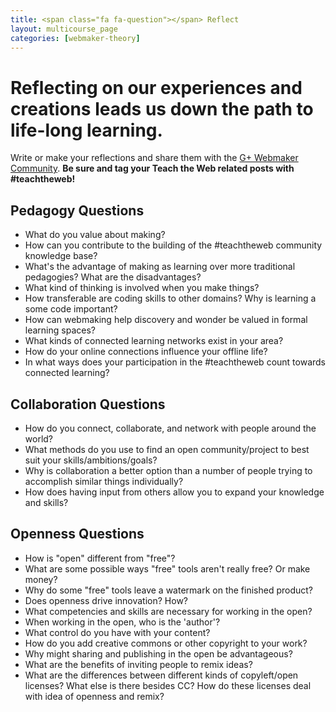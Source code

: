 ```yaml
---
title: <span class="fa fa-question"></span> Reflect
layout: multicourse_page
categories: [webmaker-theory]
---
```


# Reflecting on our experiences and creations leads us down the path to life-long learning. 
Write or make your reflections and share them with the [G+ Webmaker Community](http://mzl.la/gpluswebmaker). **Be sure and tag your Teach the Web related posts with #teachtheweb!**

## Pedagogy Questions
* What do you value about making?
* How can you contribute to the building of the #teachtheweb community knowledge base?
* What's the advantage of making as learning over more traditional pedagogies? What are the disadvantages?
* What kind of thinking is involved when you make things?
* How transferable are coding skills to other domains? Why is learning a some code important?
* How can webmaking help discovery and wonder be valued in formal learning spaces?
* What kinds of connected learning networks exist in your area?
* How do your online connections influence your offline life?
* In what ways does your participation in the #teachtheweb count towards connected learning?

## Collaboration Questions
* How do you connect, collaborate, and network with people around the world?
* What methods do you use to find an open community/project to best suit your skills/ambitions/goals?
* Why is collaboration a better option than a number of people trying to accomplish similar things individually?
* How does having input from others allow you to expand your knowledge and skills?

## Openness Questions
* How is "open" different from "free"?
* What are some possible ways "free" tools aren't really free? Or make money?
* Why do some "free" tools leave a watermark on the finished product?
* Does openness drive innovation? How?
* What competencies and skills are necessary for working in the open?
* When working in the open, who is the 'author'?
* What control do you have with your content?
* How do you add creative commons or other copyright to your work?
* Why might sharing and publishing in the open be advantageous?
* What are the benefits of inviting people to remix ideas?
* What are the differences between different kinds of copyleft/open licenses? What else is there besides CC? How do these licenses deal with idea of openness and remix?



